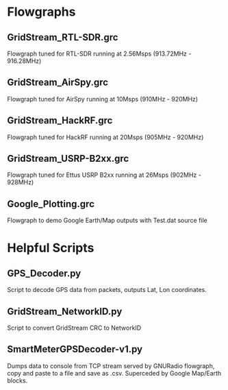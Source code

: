 # Flowgraphs
## GridStream_RTL-SDR.grc
Flowgraph tuned for RTL-SDR running at 2.56Msps (913.72MHz - 916.28MHz)

## GridStream_AirSpy.grc
Flowgraph tuned for AirSpy running at 10Msps (910MHz - 920MHz)

## GridStream_HackRF.grc
Flowgraph tuned for HackRF running at 20Msps (905MHz - 920MHz)

## GridStream_USRP-B2xx.grc
Flowgraph tuned for Ettus USRP B2xx running at 26Msps (902MHz - 928MHz)

## Google_Plotting.grc 
Flowgraph to demo Google Earth/Map outputs with Test.dat source file

# Helpful Scripts
## GPS_Decoder.py
Script to decode GPS data from packets, outputs Lat, Lon coordinates.

## GridStream_NetworkID.py
Script to convert GridStream CRC to NetworkID

## SmartMeterGPSDecoder-v1.py
Dumps data to console from TCP stream served by GNURadio flowgraph, copy and paste to a file and save as .csv. Superceded by Google Map/Earth blocks.
